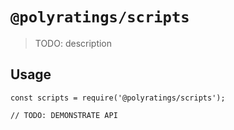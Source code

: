 # `@polyratings/scripts`

> TODO: description

## Usage

```
const scripts = require('@polyratings/scripts');

// TODO: DEMONSTRATE API
```
